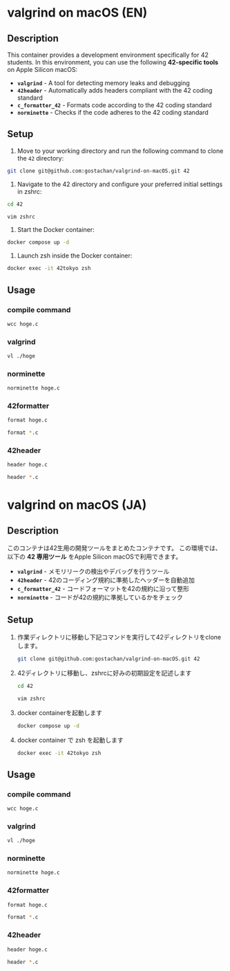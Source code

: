 # valgrind on macOS (EN)

## Description
This container provides a development environment specifically for 42 students.
In this environment, you can use the following **42-specific tools** on Apple Silicon macOS:

- **`valgrind`** - A tool for detecting memory leaks and debugging
- **`42header`** - Automatically adds headers compliant with the 42 coding standard
- **`c_formatter_42`** - Formats code according to the 42 coding standard
- **`norminette`** - Checks if the code adheres to the 42 coding standard

## Setup
1. Move to your working directory and run the following command to clone the `42` directory:
``` zsh
git clone git@github.com:gostachan/valgrind-on-macOS.git 42
```
1. Navigate to the 42 directory and configure your preferred initial settings in zshrc:
``` zsh
cd 42
```
``` zsh
vim zshrc
```
1. Start the Docker container:
``` zsh
docker compose up -d
```
1. Launch zsh inside the Docker container:
``` zsh
docker exec -it 42tokyo zsh
```

## Usage
### compile command
``` zsh
wcc hoge.c
```

### valgrind
``` zsh
vl ./hoge
```

### norminette
``` zsh
norminette hoge.c
```

### 42formatter
``` zsh
format hoge.c
```
``` zsh
format *.c
```

### 42header
``` zsh
header hoge.c
```
``` zsh
header *.c
```

# valgrind on macOS (JA)
## Description
このコンテナは42生用の開発ツールをまとめたコンテナです。
この環境では、以下の **42 専用ツール** をApple Silicon macOSで利用できます。
- **`valgrind`** - メモリリークの検出やデバッグを行うツール
- **`42header`** - 42のコーディング規約に準拠したヘッダーを自動追加
- **`c_formatter_42`** - コードフォーマットを42の規約に沿って整形
- **`norminette`** - コードが42の規約に準拠しているかをチェック

## Setup
1. 作業ディレクトリに移動し下記コマンドを実行して42ディレクトリをcloneします。
	``` zsh
	git clone git@github.com:gostachan/valgrind-on-macOS.git 42
	```
1. 42ディレクトリに移動し、zshrcに好みの初期設定を記述します
	``` zsh
	cd 42
	```
	``` zsh
	vim zshrc
	```
1. docker containerを起動します
	``` zsh
	docker compose up -d
	```
1. docker container で zsh を起動します
	``` zsh
	docker exec -it 42tokyo zsh
	```

## Usage
### compile command
``` zsh
wcc hoge.c
```

### valgrind
``` zsh
vl ./hoge
```

### norminette
``` zsh
norminette hoge.c
```

### 42formatter
``` zsh
format hoge.c
```
``` zsh
format *.c
```

### 42header
``` zsh
header hoge.c
```
``` zsh
header *.c
```
